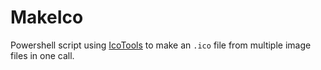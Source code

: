 # MakeIco

Powershell script using [IcoTools](https://github.com/jtippet/IcoTools) to make an `.ico` file from multiple image files in one call.
